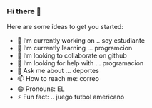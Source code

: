 ### Hi there 👋


Here are some ideas to get you started:

- 🔭 I’m currently working on ..  soy estudiante
- 🌱 I’m currently learning ...  programcion
- 👯 I’m looking to collaborate on  github
- 🤔 I’m looking for help with ... programacion
- 💬 Ask me about ...  deportes
- 📫 How to reach me:  correo
- 😄 Pronouns:  EL
- ⚡ Fun fact: .. juego futbol americano
